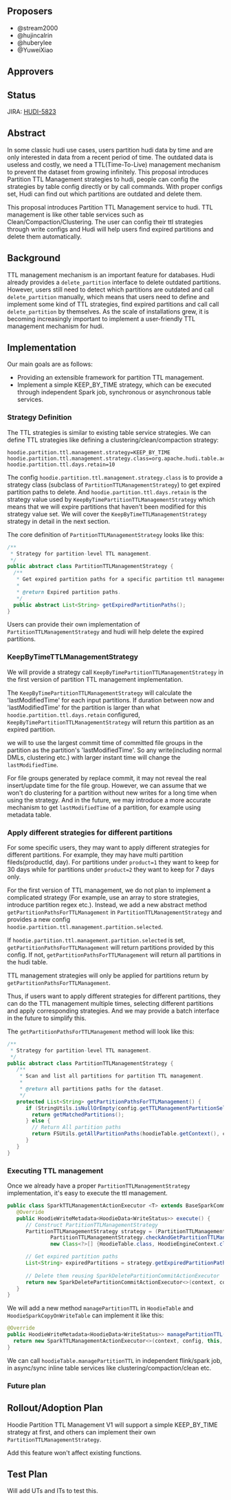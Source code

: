 ## Proposers

- @stream2000
- @hujincalrin
- @huberylee
- @YuweiXiao

## Approvers

## Status

JIRA: [HUDI-5823](https://issues.apache.org/jira/browse/HUDI-5823)

## Abstract

In some classic hudi use cases, users partition hudi data by time and are only interested in data from a recent period
of time. The outdated data is useless and costly, we need a TTL(Time-To-Live) management mechanism to prevent the
dataset from growing infinitely.
This proposal introduces Partition TTL Management strategies to hudi, people can config the strategies by table config
directly or by call commands. With proper configs set, Hudi can find out which partitions are outdated and delete them.


This proposal introduces Partition TTL Management service to hudi. TTL management is like other table services such as Clean/Compaction/Clustering.
The user can config their ttl strategies through write configs and Hudi will help users find expired partitions and delete them automatically.

## Background

TTL management mechanism is an important feature for databases. Hudi already provides a `delete_partition` interface to
delete outdated partitions. However, users still need to detect which partitions are outdated and
call `delete_partition` manually, which means that users need to define and implement some kind of TTL strategies, find expired partitions and call call `delete_partition` by themselves. As the scale of installations grew, it is becoming increasingly important to implement a user-friendly TTL management mechanism for hudi.

## Implementation

Our main goals are as follows:

* Providing an extensible framework for partition TTL management.
* Implement a simple KEEP_BY_TIME strategy, which can be executed through independent Spark job, synchronous or asynchronous table services.

### Strategy Definition

The TTL strategies is similar to existing table service strategies. We can define TTL strategies like defining a clustering/clean/compaction strategy: 

```properties
hoodie.partition.ttl.management.strategy=KEEP_BY_TIME
hoodie.partition.ttl.management.strategy.class=org.apache.hudi.table.action.ttl.strategy.KeepByTimePartitionTTLManagementStrategy
hoodie.partition.ttl.days.retain=10
```

The config `hoodie.partition.ttl.management.strategy.class` is to provide a strategy class (subclass of `PartitionTTLManagementStrategy`) to get expired partition paths to delete. And `hoodie.partition.ttl.days.retain` is the strategy value used by `KeepByTimePartitionTTLManagementStrategy` which means that we will expire partitions that haven't been modified for this strategy value set. We will cover the `KeepByTimeTTLManagementStrategy` strategy in detail in the next section.

The core definition of `PartitionTTLManagementStrategy` looks like this: 

```java
/**
 * Strategy for partition-level TTL management.
 */
public abstract class PartitionTTLManagementStrategy {
  /**
   * Get expired partition paths for a specific partition ttl management strategy.
   *
   * @return Expired partition paths.
   */
  public abstract List<String> getExpiredPartitionPaths();
}
```

Users can provide their own implementation of `PartitionTTLManagementStrategy` and hudi will help delete the expired partitions.

### KeepByTimeTTLManagementStrategy

We will provide a strategy call `KeepByTimePartitionTTLManagementStrategy` in the first version of partition TTL management implementation.

The `KeepByTimePartitionTTLManagementStrategy` will calculate the 'lastModifiedTime' for each input partitions. If duration between now and 'lastModifiedTime' for the partition is larger than what `hoodie.partition.ttl.days.retain` configured, `KeepByTimePartitionTTLManagementStrategy` will return this partition as an expired partition.

we will to use the largest commit time of committed file groups in the partition as the partition's
'lastModifiedTime'. So any write(including normal DMLs, clustering etc.) with larger instant time will change the `lastModifiedTime`.

For file groups generated by replace commit, it may not reveal the real insert/update time for
the file group. However, we can assume that we won't do clustering for a partition without new writes for a long time when using the strategy. And in the future, we may introduce a more accurate mechanism to get `lastModifiedTime` of a partition, for example using metadata table. 


### Apply different strategies for different partitions

For some specific users, they may want to apply different strategies for different partitions. For example, they may have multi partition fileds(productId, day). For partitions under `product=1` they want to keep for 30 days while for partitions under `product=2` they want to keep for 7 days only. 

For the first version of TTL management, we do not plan to implement a complicated strategy (For example, use an array to store strategies, introduce partition regex etc.). Instead, we add a new abstract method `getPartitionPathsForTTLManagement` in `PartitionTTLManagementStrategy` and provides a new config `hoodie.partition.ttl.management.partition.selected`. 

If `hoodie.partition.ttl.management.partition.selected` is set, `getPartitionPathsForTTLManagement` will return partitions provided by this config. If not, `getPartitionPathsForTTLManagement` will return all partitions in the hudi table. 

TTL management strategies will only be applied for partitions return by `getPartitionPathsForTTLManagement`. 

Thus, if users want to apply different strategies for different partitions, they can do the TTL management multiple times, selecting different partitions and apply corresponding strategies. And we may provide a batch interface in the future to simplify this. 

The `getPartitionPathsForTTLManagement` method will look like this:

```java
/**
 * Strategy for partition-level TTL management.
 */
public abstract class PartitionTTLManagementStrategy {
   /**
    * Scan and list all partitions for partition TTL management.
    *
    * @return all partitions paths for the dataset.
    */
   protected List<String> getPartitionPathsForTTLManagement() {
      if (StringUtils.isNullOrEmpty(config.getTTLManagementPartitionSelected())) {
        return getMatchedPartitions();
      } else {
        // Return All partition paths
        return FSUtils.getAllPartitionPaths(hoodieTable.getContext(), config.getMetadataConfig(), config.getBasePath());
      }
   }
}
``` 

### Executing TTL management

Once we already have a proper `PartitionTTLManagementStrategy` implementation, it's easy to execute the ttl management. 

```java
public class SparkTTLManagementActionExecutor <T> extends BaseSparkCommitActionExecutor<T> {
   @Override
   public HoodieWriteMetadata<HoodieData<WriteStatus>> execute() {
      // Construct PartitionTTLManagementStrategy
      PartitionTTLManagementStrategy strategy = (PartitionTTLManagementStrategy) ReflectionUtils.loadClass(
              PartitionTTLManagementStrategy.checkAndGetPartitionTTLManagementStrategy(config),
              new Class<?>[] {HoodieTable.class, HoodieEngineContext.class, HoodieWriteConfig.class}, table, context, config);

      // Get expired partition paths
      List<String> expiredPartitions = strategy.getExpiredPartitionPaths();
      
      // Delete them reusing SparkDeletePartitionCommitActionExecutor
      return new SparkDeletePartitionCommitActionExecutor<>(context, config, table, instantTime, expiredPartitions).execute();
   }
}
```

We will add a new method `managePartitionTTL` in `HoodieTable` and `HoodieSparkCopyOnWriteTable` can implement it like this:

```java
@Override
public HoodieWriteMetadata<HoodieData<WriteStatus>> managePartitionTTL(HoodieEngineContext context, String instantTime) {
  return new SparkTTLManagementActionExecutor<>(context, config, this, instantTime).execute();
}
```

We can call `hoodieTable.managePartitionTTL` in independent flink/spark job, in async/sync inline table services like clustering/compaction/clean etc.

### Future plan

## Rollout/Adoption Plan

Hoodie Partition TTL Management V1 will support a simple KEEP_BY_TIME strategy at first, and others can implement their own `PartitionTTLManagementStrategy`. 

Add this feature won't affect existing functions.

## Test Plan

Will add UTs and ITs to test this.
